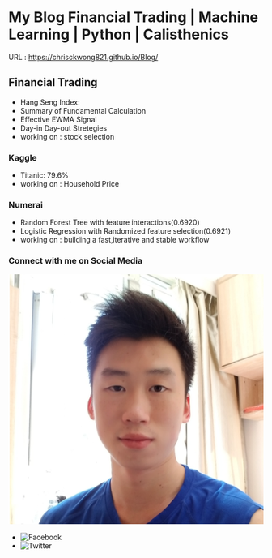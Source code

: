 My Blog 
Financial Trading | Machine Learning | Python | Calisthenics
=====

URL : https://chrisckwong821.github.io/Blog/

## Financial Trading
- Hang Seng Index:
- Summary of Fundamental Calculation
- Effective EWMA Signal
- Day-in Day-out Stretegies
- working on : stock selection

### Kaggle
- Titanic: 79.6%
- working on : Household Price

### Numerai
- Random Forest Tree with feature interactions(0.6920)
- Logistic Regression with Randomized feature selection(0.6921)
- working on : building a fast,iterative and stable workflow


### Connect with me on Social Media
![Connect](assets/media/Profile.png)
- ![Facebook](https://www.facebook.com/wonchunkau)
- ![Twitter](https://twitter.com/chrisckwong821)

